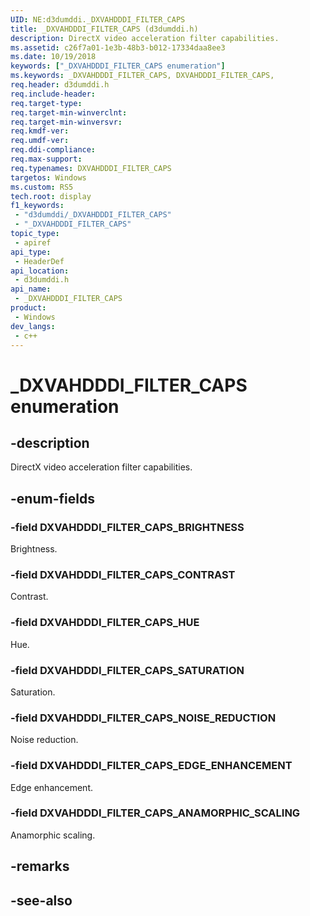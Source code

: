 ```yaml
---
UID: NE:d3dumddi._DXVAHDDDI_FILTER_CAPS
title: _DXVAHDDDI_FILTER_CAPS (d3dumddi.h)
description: DirectX video acceleration filter capabilities.
ms.assetid: c26f7a01-1e3b-48b3-b012-17334daa8ee3
ms.date: 10/19/2018
keywords: ["_DXVAHDDDI_FILTER_CAPS enumeration"]
ms.keywords: _DXVAHDDDI_FILTER_CAPS, DXVAHDDDI_FILTER_CAPS,
req.header: d3dumddi.h
req.include-header: 
req.target-type: 
req.target-min-winverclnt: 
req.target-min-winversvr: 
req.kmdf-ver: 
req.umdf-ver: 
req.ddi-compliance: 
req.max-support: 
req.typenames: DXVAHDDDI_FILTER_CAPS
targetos: Windows
ms.custom: RS5
tech.root: display
f1_keywords:
 - "d3dumddi/_DXVAHDDDI_FILTER_CAPS"
 - "_DXVAHDDDI_FILTER_CAPS"
topic_type:
 - apiref
api_type:
 - HeaderDef
api_location:
 - d3dumddi.h
api_name:
 - _DXVAHDDDI_FILTER_CAPS
product:
 - Windows
dev_langs:
 - c++
---
```


# _DXVAHDDDI_FILTER_CAPS enumeration

## -description

DirectX video acceleration filter capabilities.

## -enum-fields

### -field DXVAHDDDI_FILTER_CAPS_BRIGHTNESS

Brightness.

### -field DXVAHDDDI_FILTER_CAPS_CONTRAST

Contrast.

### -field DXVAHDDDI_FILTER_CAPS_HUE

Hue.

### -field DXVAHDDDI_FILTER_CAPS_SATURATION

Saturation.

### -field DXVAHDDDI_FILTER_CAPS_NOISE_REDUCTION

Noise reduction.

### -field DXVAHDDDI_FILTER_CAPS_EDGE_ENHANCEMENT

Edge enhancement.

### -field DXVAHDDDI_FILTER_CAPS_ANAMORPHIC_SCALING

Anamorphic scaling.

## -remarks

## -see-also

